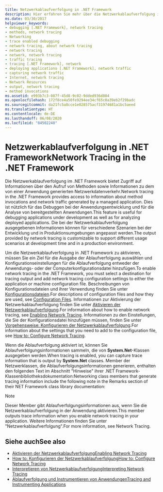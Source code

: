 ```yaml
---
title: Netzwerkablaufverfolgung in .NET Framework
description: Hier erfahren Sie mehr über die Netzwerkablaufverfolgung im .NET Framework, die Informationen über den Aufruf von Methoden sowie den Netzwerkdatenverkehr für eine verwaltete Anwendung bereitstellt.
ms.date: 03/30/2017
helpviewer_keywords:
- debugging [.NET Framework], network tracing
- methods, network tracing
- Networking
- trace enabled debugging
- network tracing, about network tracing
- network tracing
- network, network tracing
- traffic tracing
- tracing [.NET Framework], network
- deploying applications [.NET Framework], network traffic
- capturing network traffic
- Internet, network tracing
- Network Resources
- output, network tracing
- method invocations
ms.assetid: e993b7c3-087f-45d8-9c02-9dded936d804
ms.openlocfilehash: 172f8ce4a50fe9294ee34cf65c0a39eb2f29badc
ms.sourcegitcommit: da21fc5a8cce1e028575acf31974681a1bc5aeed
ms.translationtype: HT
ms.contentlocale: de-DE
ms.lasthandoff: 06/08/2020
ms.locfileid: "84502248"
---
```

# <a name="network-tracing-in-the-net-framework"></a><span data-ttu-id="b14d2-103">Netzwerkablaufverfolgung in .NET Framework</span><span class="sxs-lookup"><span data-stu-id="b14d2-103">Network Tracing in the .NET Framework</span></span>
<span data-ttu-id="b14d2-104">Die Netzwerkablaufverfolgung im .NET Framework bietet Zugriff auf Informationen über den Aufruf von Methoden sowie Informationen zu dem von einer Anwendung generierten Netzwerkdatenverkehr.</span><span class="sxs-lookup"><span data-stu-id="b14d2-104">Network tracing in the .NET Framework provides access to information about method invocations and network traffic generated by a managed application.</span></span> <span data-ttu-id="b14d2-105">Dies ist nützlich für das Debuggen bei der Anwendungsentwicklung und für die Analyse von bereitgestellten Anwendungen.</span><span class="sxs-lookup"><span data-stu-id="b14d2-105">This feature is useful for debugging applications under development as well as for analyzing deployed applications.</span></span> <span data-ttu-id="b14d2-106">Die bei der Netzwerkablaufverfolgung ausgegebenen Informationen können für verschiedene Szenarien bei der Entwicklung und in Produktionsumgebungen angepasst werden.</span><span class="sxs-lookup"><span data-stu-id="b14d2-106">The output provided by network tracing is customizable to support different usage scenarios at development time and in a production environment.</span></span>  
  
 <span data-ttu-id="b14d2-107">Um die Netzwerkablaufverfolgung in .NET Framework zu aktivieren, müssen Sie ein Ziel für die Ausgabe der Ablaufverfolgung auswählen und Konfigurationseinstellungen für die Ablaufverfolgung entweder der Anwendungs- oder der Computerkonfigurationsdatei hinzufügen.</span><span class="sxs-lookup"><span data-stu-id="b14d2-107">To enable network tracing in the .NET Framework, you must select a destination for tracing output and add network tracing configuration settings to either the application or machine configuration file.</span></span> <span data-ttu-id="b14d2-108">Beschreibungen von Konfigurationsdateien und ihrer Verwendung finden Sie unter [Konfigurationsdateien](../configure-apps/index.md).</span><span class="sxs-lookup"><span data-stu-id="b14d2-108">For descriptions of configuration files and how they are used, see [Configuration Files](../configure-apps/index.md).</span></span> <span data-ttu-id="b14d2-109">Informationen zur Aktivierung der Netzwerkablaufverfolgung finden Sie unter [Aktivieren der Netzwerkablaufverfolgung](enabling-network-tracing.md).</span><span class="sxs-lookup"><span data-stu-id="b14d2-109">For information about how to enable network tracing, see [Enabling Network Tracing](enabling-network-tracing.md).</span></span> <span data-ttu-id="b14d2-110">Informationen zu den Einstellungen, die Sie der Konfigurationsdatei hinzufügen müssen, finden Sie unter [Vorgehensweise: Konfigurieren der Netzwerkablaufverfolgung](how-to-configure-network-tracing.md).</span><span class="sxs-lookup"><span data-stu-id="b14d2-110">For information about the settings that you need to add to the configuration file, see [How to: Configure Network Tracing](how-to-configure-network-tracing.md).</span></span>  
  
 <span data-ttu-id="b14d2-111">Wenn die Ablaufverfolgung aktiviert ist, können Sie Ablaufverfolgungsinformationen sammeln, die von **System.Net**-Klassen ausgegeben werden.</span><span class="sxs-lookup"><span data-stu-id="b14d2-111">When tracing is enabled, you can capture trace information that is output by **System.Net** classes.</span></span> <span data-ttu-id="b14d2-112">Member der Netzwerklassen, die Ablaufverfolgungsinformationen generieren, enthalten den folgenden Text im Abschnitt "Hinweise" ihrer .NET Framework-Klassenbibliotheksdokumentation:</span><span class="sxs-lookup"><span data-stu-id="b14d2-112">Networking class members that generate tracing information include the following note in the Remarks section of their NET Framework class library documentation:</span></span>  
  
> [!NOTE]
> <span data-ttu-id="b14d2-113">Dieser Member gibt Ablaufverfolgungsinformationen aus, wenn Sie die Netzwerkablaufverfolgung in der Anwendung aktivieren.</span><span class="sxs-lookup"><span data-stu-id="b14d2-113">This member outputs trace information when you enable network tracing in your application.</span></span> <span data-ttu-id="b14d2-114">Weitere Informationen finden Sie unter "Netzwerkablaufverfolgung".</span><span class="sxs-lookup"><span data-stu-id="b14d2-114">For more information, see Network Tracing.</span></span>  
  
## <a name="see-also"></a><span data-ttu-id="b14d2-115">Siehe auch</span><span class="sxs-lookup"><span data-stu-id="b14d2-115">See also</span></span>

- [<span data-ttu-id="b14d2-116">Aktivieren der Netzwerkablaufverfolgung</span><span class="sxs-lookup"><span data-stu-id="b14d2-116">Enabling Network Tracing</span></span>](enabling-network-tracing.md)
- [<span data-ttu-id="b14d2-117">How to: Konfigurieren der Netzwerkablaufverfolgung</span><span class="sxs-lookup"><span data-stu-id="b14d2-117">How to: Configure Network Tracing</span></span>](how-to-configure-network-tracing.md)
- [<span data-ttu-id="b14d2-118">Interpretieren von Netzwerkablaufverfolgung</span><span class="sxs-lookup"><span data-stu-id="b14d2-118">Interpreting Network Tracing</span></span>](interpreting-network-tracing.md)
- [<span data-ttu-id="b14d2-119">Ablaufverfolgung und Instrumentieren von Anwendungen</span><span class="sxs-lookup"><span data-stu-id="b14d2-119">Tracing and Instrumenting Applications</span></span>](../debug-trace-profile/tracing-and-instrumenting-applications.md)
